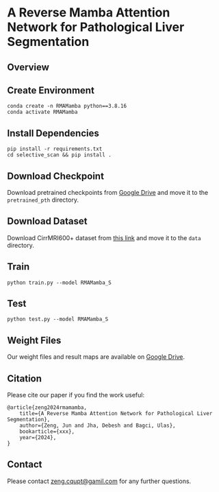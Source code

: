 # A Reverse Mamba Attention Network for Pathological Liver Segmentation

## Overview

## Create Environment
```
conda create -n RMAMamba python==3.8.16
conda activate RMAMamba
```

## Install Dependencies
```    
pip install -r requirements.txt
cd selective_scan && pip install .
```

## Download Checkpoint 
Download pretrained checkpoints from [Google Drive](https://drive.google.com/file/d/1fsGNq_0ZwHtjrPAuAen2iIkPaRW9ppx4/view?usp=sharing) and move it to the `pretrained_pth` directory.

## Download Dataset
Download CirrMRI600+ dataset from [this link](https://osf.io/cuk24/) and move it to the `data` directory.

## Train
```
python train.py --model RMAMamba_S
```

## Test
```
python test.py --model RMAMamba_S
```

## Weight Files 
Our weight files and result maps are available on [Google Drive](https://drive.google.com/file/d/1rQw6EE2zUTstVxhXPk8FGLb3kFTHdDd2/view?usp=drive_link).


## Citation
Please cite our paper if you find the work useful:
```
@article{zeng2024rmamamba,
    title={A Reverse Mamba Attention Network for Pathological Liver Segmentation},
    author={Zeng, Jun and Jha, Debesh and Bagci, Ulas},
    bookarticle={xxx},
    year={2024},
}
```

## Contact

Please contact zeng.cqupt@gamil.com for any further questions.